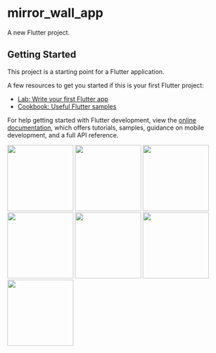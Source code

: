 # mirror_wall_app

A new Flutter project.

## Getting Started

This project is a starting point for a Flutter application.

A few resources to get you started if this is your first Flutter project:

- [Lab: Write your first Flutter app](https://docs.flutter.dev/get-started/codelab)
- [Cookbook: Useful Flutter samples](https://docs.flutter.dev/cookbook)

For help getting started with Flutter development, view the
[online documentation](https://docs.flutter.dev/), which offers tutorials,
samples, guidance on mobile development, and a full API reference.
<p>
  <img src = 'https://github.com/Janak67/mirror_wall_app/assets/141834407/1dc67e20-250e-4791-9a90-9314b9e6ccfa' hight='500' width='150'>
  <img src = 'https://github.com/Janak67/mirror_wall_app/assets/141834407/5d7f05a4-03a0-4688-8ff7-c635cf7647f3' hight='500' width='150'>
  <img src = 'https://github.com/Janak67/mirror_wall_app/assets/141834407/5f50d317-a5d8-44f6-81c5-e5dfcd763e2a' hight='500' width='150'>
  <img src = 'https://github.com/Janak67/mirror_wall_app/assets/141834407/a423c7f1-444a-4dea-98be-7c32ffa23ddc' hight='500' width='150'>
  <img src = 'https://github.com/Janak67/mirror_wall_app/assets/141834407/f014abea-daca-4fa6-80e1-58bc0e7ee01e' hight='500' width='150'>
  <img src = 'https://github.com/Janak67/mirror_wall_app/assets/141834407/9a532a52-1d9d-4635-b11d-eedd1fe9aaab' hight='500' width='150'>
  <img src = 'https://github.com/Janak67/mirror_wall_app/assets/141834407/6712bd54-4a7f-491c-a3d4-ba62119f6e3d' hight='500' width='150'>
</p>
